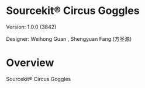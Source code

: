 Sourcekit&reg; Circus Goggles
===

Version: 1.0.0 (3842)

Designer: Weihong Guan [<span class="mdi mdi-github" style="color: #000;"></span>](https://github.com/aguegu/) [<span class="mdi mdi-twitter" style="color: #1da1f2;"></span>](https://twitter.com/BG5USN), Shengyuan Fang (方圣源)

# Overview

Sourcekit&reg; Circus Goggles
